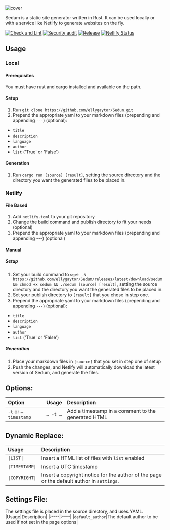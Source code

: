 ![cover](https://user-images.githubusercontent.com/33349740/135699024-5e643074-e58e-4b9a-bbaf-2ea1501b3ff6.png)

Sedum is a static site generator written in Rust. It can be used locally or with a service like Netlify to generate websites on the fly.

[![Check and Lint](https://github.com/ellygaytor/Sedum/actions/workflows/check_and_lint.yaml/badge.svg)](https://github.com/ellygaytor/Sedum/actions/workflows/check_and_lint.yaml) [![Security audit](https://github.com/ellygaytor/Sedum/actions/workflows/audit.yml/badge.svg)](https://github.com/ellygaytor/Sedum/actions/workflows/audit.yml) [![Release](https://github.com/ellygaytor/Sedum/actions/workflows/release.yml/badge.svg)](https://github.com/ellygaytor/Sedum/actions/workflows/release.yml) [![Netlify Status](https://api.netlify.com/api/v1/badges/23dd963b-38ec-4f1c-8d1a-7ab1fb373bc2/deploy-status)](https://app.netlify.com/sites/sedum/deploys)


## Usage

### Local

#### Prerequisites
You must have rust and cargo installed and available on the path.

#### Setup
1. Run `git clone https://github.com/ellygaytor/Sedum.git`
2. Prepend the appropriate yaml to your markdown files (prepending and appending `---`) (optional):
  - `title`
  - `description`
  - `language`
  - `author`
  - `list` ('True' or 'False')
#### Generation
1. Run `cargo run [source] [result]`, setting the source directory and the directory you want the generated files to be placed in.


### Netlify

#### File Based

1. Add `netlify.toml` to your git repository
2. Change the build command and publish directory to fit your needs (optional)
3. Prepend the appropriate yaml to your markdown files (prepending and appending ---) (optional)

#### Manual

##### Setup
1. Set your build command to `wget -N https://github.com/ellygaytor/Sedum/releases/latest/download/sedum && chmod +x sedum && ./sedum [source] [result]`, setting the source directory and the directory you want the generated files to be placed in.
2. Set your publish directory to `[result]` that you chose in step one.
3. Prepend the appropriate yaml to your markdown files (prepending and appending `---`) (optional):
  - `title`
  - `description`
  - `language`
  - `author`
  - `list` ('True' or 'False')

##### Generation
1. Place your markdown files in `[source]` that you set in step one of setup
2. Push the changes, and Netlify will automatically download the latest version of Sedum, and generate the files.

## Options:
|Option|Usage|Description|
|:----|:----|:----|
|`-t` or `—timestamp`|`… -t …`|Add a timestamp in a comment to the generated HTML|

## Dynamic Replace:
|Usage|Description|
|:----|:----|
|`\|LIST\|`|Insert a HTML list of files with `list` enabled|
|`\|TIMESTAMP\|`|Insert a UTC timestamp|
|`\|COPYRIGHT\|`|Insert a copyright notice for the author of the page or the default author in `settings`.|

## Settings File:
The settings file is placed in the source directory, and uses YAML.
|Usage|Description|
|:----|:----|
|`default_author`|The default author to be used if not set in the page options|